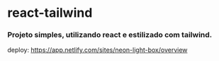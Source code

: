 # react-tailwind

### Projeto simples, utilizando react e estilizado com tailwind.

deploy:
https://app.netlify.com/sites/neon-light-box/overview
